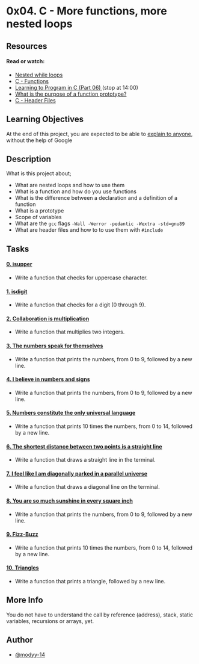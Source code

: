 
# 0x04. C - More functions, more nested loops




## Resources
#### Read or watch:

- [Nested while loops](https://www.youtube.com/watch?v=Z3iGeQ1gIss) 
- [C - Functions](https://www.tutorialspoint.com/cprogramming/c_functions.htm)
- [Learning to Program in C (Part 06) ](https://www.youtube.com/watch?v=qMlnFwYdqIw) (stop at 14:00)
- [What is the purpose of a function prototype?](https://www.geeksforgeeks.org/what-is-the-purpose-of-a-function-prototype/)
- [C - Header Files ](https://www.tutorialspoint.com/cprogramming/c_header_files.htm)


## Learning Objectives
At the end of this project, you are expected to be able to [explain to anyone](https://fs.blog/feynman-learning-technique/), without the help of Google
## Description
What is this project about;

- What are nested loops and how to use them
- What is a function and how do you use functions
- What is the difference between a declaration and a definition of a function
- What is a prototype
- Scope of variables
- What are the `gcc` flags `-Wall -Werror -pedantic -Wextra -std=gnu89`
- What are header files and how to to use them with `#include`

## Tasks
#### [0. isupper](https://github.com/modyy-14/alx-low_level_programming/blob/master/0x04-more_functions_nested_loops/0-isupper.c)

- Write a function that checks for uppercase character.
#### [1. isdigit](https://github.com/modyy-14/alx-low_level_programming/blob/master/0x04-more_functions_nested_loops/1-isdigit.c)

- Write a function that checks for a digit (0 through 9).
#### [2. Collaboration is multiplication](https://github.com/modyy-14/alx-low_level_programming/blob/master/0x04-more_functions_nested_loops/2-mul.c)

- Write a function that multiplies two integers.
#### [3. The numbers speak for themselves](https://github.com/modyy-14/alx-low_level_programming/blob/master/0x04-more_functions_nested_loops/3-print_numbers.c)

- Write a function that prints the numbers, from 0 to 9, followed by a new line.
#### [4. I believe in numbers and signs](https://github.com/modyy-14/alx-low_level_programming/blob/master/0x04-more_functions_nested_loops/4-print_most_numbers.c)

- Write a function that prints the numbers, from 0 to 9, followed by a new line.
#### [5. Numbers constitute the only universal language](https://github.com/modyy-14/alx-low_level_programming/blob/master/0x04-more_functions_nested_loops/5-more_numbers.c)

- Write a function that prints 10 times the numbers, from 0 to 14, followed by a new line.
#### [6. The shortest distance between two points is a straight line](https://github.com/modyy-14/alx-low_level_programming/blob/master/0x04-more_functions_nested_loops/6-print_line.c)

- Write a function that draws a straight line in the terminal.

#### [7. I feel like I am diagonally parked in a parallel universe](https://github.com/modyy-14/alx-low_level_programming/blob/master/0x04-more_functions_nested_loops/7-print_diagonal.c)

- Write a function that draws a diagonal line on the terminal.
#### [8. You are so much sunshine in every square inch](https://github.com/modyy-14/alx-low_level_programming/blob/master/0x04-more_functions_nested_loops/8-print_square.c)

- Write a function that prints the numbers, from 0 to 9, followed by a new line.
#### [9. Fizz-Buzz](https://github.com/modyy-14/alx-low_level_programming/blob/master/0x04-more_functions_nested_loops/9-fizz_buzz.c)

- Write a function that prints 10 times the numbers, from 0 to 14, followed by a new line.
#### [10. Triangles](https://github.com/modyy-14/alx-low_level_programming/blob/master/0x04-more_functions_nested_loops/10-print_triangle.c)

- Write a function that prints a triangle, followed by a new line.
## More Info
You do not have to understand the call by reference (address), stack, static variables, recursions or arrays, yet.
## Author

- [@modyy-14](https://www.github.com/modyy-14)